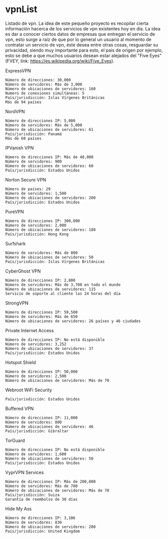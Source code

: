 # vpnList
Listado de vpn.
 La idea de este pequeño proyecto es recopilar cierta información hacerca de los servicios de vpn existentes hoy en dia. La idea es dar a conocer ciertos datos de empresas que entregan el servicio de vpn, esto surge a raíz de que por lo general un usuario al momento de contratar un servicio de vpn, éste desea entre otras cosas, resguardar su privacidad, siendo muy importante para esto, el pais de origen por ejemplo, esto se debe a que muchos usuarios desean estar alejados del "Five Eyes" (FVEY, link: https://es.wikipedia.org/wiki/Five_Eyes). 

 ExpressVPN

    Número de direcciones: 30,000
    Número de servidores: Más de 3,000
    Número de ubicaciones de servidores: 160
    Numero de conexiones simultáneas: 5
    País/jurisdicción: Islas Vírgenes Británicas
    Más de 94 países
    

 NordVPN

    Número de direcciones IP: 5,000
    Número de servidores: Más de 5,000
    Número de ubicaciones de servidores: 61
    País/jurisdicción: Panamá
    Más de 60 países 
    
    
IPVanish VPN

    Número de direcciones IP: Más de 40,000
    Número de servidores: 900
    Número de ubicaciones de servidores: 60
    País/jurisdicción: Estados Unidos


Norton Secure VPN

    Número de países: 29
    Número de servidores: 1,500
    Número de ubicaciones de servidores: 200
    País/jurisdicción: Estados Unidos
    
    
PureVPN

    Número de direcciones IP: 300,000
    Número de servidores: 2,000
    Número de ubicaciones de servidores: 180
    País/jurisdicción: Hong Kong
    
    
Surfshark

    Número de servidores: Más de 800
    Número de ubicaciones de servidores: 50
    País/jurisdicción: Islas Vírgenes Británicas
    
    
CyberGhost VPN

    Número de direcciones IP: 2,800 
    Número de servidores: Más de 3,700 en todo el mundo
    Número de ubicaciones de servidores: 115
    Servicio de soporte al cliente las 24 horas del día
    
    
StrongVPN

    Número de direcciones IP: 59,500
    Número de servidores: Más de 650
    Número de ubicaciones de servidores: 26 países y 46 ciudades
    
    
Private Internet Access

    Número de direcciones IP: No está disponible
    Número de servidores: 3,252
    Número de ubicaciones de servidores: 37
    País/jurisdicción: Estados Unidos
    
    
 Hotspot Shield

    Número de direcciones IP: 50,000
    Número de servidores: 2,500
    Número de ubicaciones de servidores: Más de 70
    
    
 Webroot WiFi Security

    País/jurisdicción: Estados Unidos
    
    
Buffered VPN

    Número de direcciones IP: 11,000
    Número de servidores: 800
    Número de ubicaciones de servidores: 46
    País/jurisdicción: Gibraltar
    
    
TorGuard

    Número de direcciones IP: No está disponible
    Número de servidores: 1,600
    Número de ubicaciones de servidores: 50
    País/jurisdicción: Estados Unidos
    
    
VyprVPN Services

    Número de direcciones IP: Más de 200,000
    Número de servidores: Más de 700
    Número de ubicaciones de servidores: Más de 70
    País/jurisdicción: Suiza
    Garantía de reembolso de 30 días
    
    
Hide My Ass

    Número de direcciones IP: 3,106
    Número de servidores: 830
    Número de ubicaciones de servidores: 280
    País/jurisdicción: United Kingdom
    
    
